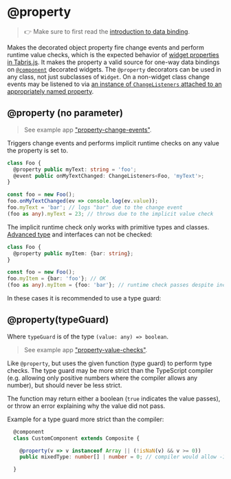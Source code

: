 ---
---
# @property

> :point_right: Make sure to first read the [introduction to data binding](./index.md).

Makes the decorated object property fire change events and perform runtime value checks, which is the expected behavior of [widget properties in Tabris.js](../widget-basics.md#widget-properties). It makes the property a valid source for one-way data bindings on [`@component`](./@component.md) decorated widgets. The `@property` decorators can be used in any class, not just subclasses of `Widget`. On a non-widget class change events may be listened to via [an instance of `ChangeListeners` attached to an appropriately named property](./@event.md).

## @property (no parameter)

> See example app ["property-change-events"](https://github.com/eclipsesource/tabris-decorators/tree/v3.2.0/examples/property-change-events).

Triggers change events and performs implicit runtime checks on any value the property is set to.

```ts
class Foo {
  @property public myText: string = 'foo';
  @event public onMyTextChanged: ChangeListeners<Foo, 'myText'>;
}

const foo = new Foo();
foo.onMyTextChanged(ev => console.log(ev.value));
foo.myText = 'bar'; // logs "bar" due to the change event
(foo as any).myText = 23; // throws due to the implicit value check
```

The implicit runtime check only works with primitive types and classes. [Advanced type](http://www.typescriptlang.org/docs/handbook/advanced-types.html) and interfaces can not be checked:

```ts
class Foo {
  @property public myItem: {bar: string};
}

const foo = new Foo();
foo.myItem = {bar: 'foo'}; // OK
(foo as any).myItem = {foo: 'bar'}; // runtime check passes despite incorrect type
```

In these cases it is recommended to use a type guard:

## @property(typeGuard)

Where `typeGuard` is of the type `(value: any) => boolean`.

> See example app ["property-value-checks"](https://github.com/eclipsesource/tabris-decorators/tree/v3.2.0/examples/property-value-checks).

Like `@property`, but uses the given function (type guard) to perform type checks. The type guard may be more strict than the TypeScript compiler (e.g. allowing only positive numbers where the compiler allows any number), but should never be less strict.

The function may return either a boolean (`true` indicates the value passes), or throw an error explaining why the value did not pass.

Example for a type guard more strict than the compiler:

```ts
  @component
  class CustomComponent extends Composite {

    @property(v => v instanceof Array || (!isNaN(v) && v >= 0))
    public mixedType: number[] | number = 0; // compiler would allow -1, but not the type guard

  }
```
